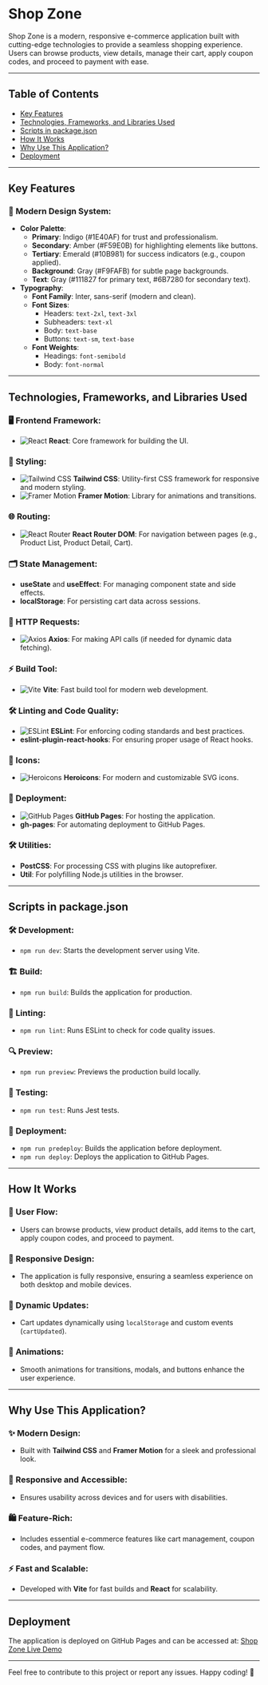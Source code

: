 # Shop Zone

Shop Zone is a modern, responsive e-commerce application built with cutting-edge technologies to provide a seamless shopping experience. Users can browse products, view details, manage their cart, apply coupon codes, and proceed to payment with ease.

---

## Table of Contents
- [Key Features](#key-features)
- [Technologies, Frameworks, and Libraries Used](#technologies-frameworks-and-libraries-used)
- [Scripts in package.json](#scripts-in-packagejson)
- [How It Works](#how-it-works)
- [Why Use This Application?](#why-use-this-application)
- [Deployment](#deployment)

---

## Key Features

### 🎨 Modern Design System:
- **Color Palette**:
  - **Primary**: Indigo (#1E40AF) for trust and professionalism.
  - **Secondary**: Amber (#F59E0B) for highlighting elements like buttons.
  - **Tertiary**: Emerald (#10B981) for success indicators (e.g., coupon applied).
  - **Background**: Gray (#F9FAFB) for subtle page backgrounds.
  - **Text**: Gray (#111827 for primary text, #6B7280 for secondary text).
- **Typography**:
  - **Font Family**: Inter, sans-serif (modern and clean).
  - **Font Sizes**:
    - Headers: `text-2xl`, `text-3xl`
    - Subheaders: `text-xl`
    - Body: `text-base`
    - Buttons: `text-sm`, `text-base`
  - **Font Weights**:
    - Headings: `font-semibold`
    - Body: `font-normal`

---

## Technologies, Frameworks, and Libraries Used

### 🖥️ Frontend Framework:
- ![React](https://img.shields.io/badge/React-20232A?style=for-the-badge&logo=react&logoColor=61DAFB) **React**: Core framework for building the UI.

### 🎨 Styling:
- ![Tailwind CSS](https://img.shields.io/badge/Tailwind_CSS-38B2AC?style=for-the-badge&logo=tailwind-css&logoColor=white) **Tailwind CSS**: Utility-first CSS framework for responsive and modern styling.
- ![Framer Motion](https://img.shields.io/badge/Framer_Motion-black?style=for-the-badge&logo=framer&logoColor=white) **Framer Motion**: Library for animations and transitions.

### 🌐 Routing:
- ![React Router](https://img.shields.io/badge/React_Router-CA4245?style=for-the-badge&logo=react-router&logoColor=white) **React Router DOM**: For navigation between pages (e.g., Product List, Product Detail, Cart).

### 🗂️ State Management:
- **useState** and **useEffect**: For managing component state and side effects.
- **localStorage**: For persisting cart data across sessions.

### 🔗 HTTP Requests:
- ![Axios](https://img.shields.io/badge/Axios-5A29E4?style=for-the-badge&logo=axios&logoColor=white) **Axios**: For making API calls (if needed for dynamic data fetching).

### ⚡ Build Tool:
- ![Vite](https://img.shields.io/badge/Vite-646CFF?style=for-the-badge&logo=vite&logoColor=white) **Vite**: Fast build tool for modern web development.

### 🛠️ Linting and Code Quality:
- ![ESLint](https://img.shields.io/badge/ESLint-4B32C3?style=for-the-badge&logo=eslint&logoColor=white) **ESLint**: For enforcing coding standards and best practices.
- **eslint-plugin-react-hooks**: For ensuring proper usage of React hooks.

### 🎨 Icons:
- ![Heroicons](https://img.shields.io/badge/Heroicons-4B5563?style=for-the-badge&logo=heroicons&logoColor=white) **Heroicons**: For modern and customizable SVG icons.

### 🚀 Deployment:
- ![GitHub Pages](https://img.shields.io/badge/GitHub_Pages-222222?style=for-the-badge&logo=github&logoColor=white) **GitHub Pages**: For hosting the application.
- **gh-pages**: For automating deployment to GitHub Pages.

### 🛠️ Utilities:
- **PostCSS**: For processing CSS with plugins like autoprefixer.
- **Util**: For polyfilling Node.js utilities in the browser.

---

## Scripts in package.json

### 🛠️ Development:
- `npm run dev`: Starts the development server using Vite.

### 🏗️ Build:
- `npm run build`: Builds the application for production.

### 🧹 Linting:
- `npm run lint`: Runs ESLint to check for code quality issues.

### 🔍 Preview:
- `npm run preview`: Previews the production build locally.

### 🧪 Testing:
- `npm run test`: Runs Jest tests.

### 🚀 Deployment:
- `npm run predeploy`: Builds the application before deployment.
- `npm run deploy`: Deploys the application to GitHub Pages.

---

## How It Works

### 🛒 User Flow:
- Users can browse products, view product details, add items to the cart, apply coupon codes, and proceed to payment.

### 📱 Responsive Design:
- The application is fully responsive, ensuring a seamless experience on both desktop and mobile devices.

### 🔄 Dynamic Updates:
- Cart updates dynamically using `localStorage` and custom events (`cartUpdated`).

### 🎥 Animations:
- Smooth animations for transitions, modals, and buttons enhance the user experience.

---

## Why Use This Application?

### ✨ Modern Design:
- Built with **Tailwind CSS** and **Framer Motion** for a sleek and professional look.

### 📱 Responsive and Accessible:
- Ensures usability across devices and for users with disabilities.

### 🛍️ Feature-Rich:
- Includes essential e-commerce features like cart management, coupon codes, and payment flow.

### ⚡ Fast and Scalable:
- Developed with **Vite** for fast builds and **React** for scalability.

---

## Deployment

The application is deployed on GitHub Pages and can be accessed at:
[Shop Zone Live Demo](https://KarthickRamAlagar.github.io/Shop-Zone/)

---

Feel free to contribute to this project or report any issues. Happy coding! 🚀
